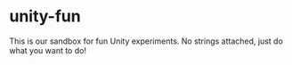 # unity-fun
This is our sandbox for fun Unity experiments. No strings attached, just do what you want to do!
